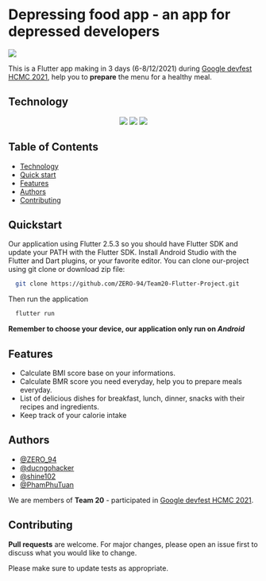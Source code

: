 
# Depressing food app - an app for depressed developers

<p align: center>
<img src="https://cdn.discordapp.com/attachments/916163428425564170/917810907051089950/Food_app_icon.png" />
</p>

This is a Flutter app making in 3 days (6-8/12/2021) during [Google devfest HCMC 2021](https://devfesthcm.com/), help you to **prepare** the menu for a healthy meal.

## Technology

<p align='center'>
  <img src="https://img.shields.io/badge/Flutter-02569B?style=for-the-badge&logo=flutter&logoColor=white" />
  <img src="https://img.shields.io/badge/firebase-ffca28?style=for-the-badge&logo=firebase&logoColor=black" />
  <img src="https://img.shields.io/badge/Dart-0175C2?style=for-the-badge&logo=dart&logoColor=white" />
</p>

## Table of Contents

 - [Technology](#technology)
 - [Quick start](#quickstart)
 - [Features](#features)
 - [Authors](#authors)
 - [Contributing](#contributing)

## Quickstart

Our application using Flutter 2.5.3 so you should have Flutter SDK and update your PATH with the Flutter SDK. Install Android Studio with the Flutter and Dart plugins, or your favorite editor.
You can clone our-project using git clone or download zip file:

```bash
  git clone https://github.com/ZERO-94/Team20-Flutter-Project.git
```
Then run the application
```bash
  flutter run
```
**Remember to choose your device, our application only run on _Android_**

## Features

- Calculate BMI score base on your informations.
- Calculate BMR score you need everyday, help you to prepare meals everyday.
- List of delicious dishes for breakfast, lunch, dinner, snacks with their recipes and ingredients.
- Keep track of your calorie intake

## Authors

- [@ZERO_94](https://github.com/ZERO-94)
- [@ducngohacker](https://github.com/ducngohacker)
- [@shine102](https://github.com/shine102)
- [@PhamPhuTuan](https://github.com/PhamPhuTuan)

We are members of **Team 20** - participated in [Google devfest HCMC 2021](https://devfesthcm.com/).

## Contributing

**Pull requests** are welcome. For major changes, please open an issue first to discuss what you would like to change.

Please make sure to update tests as appropriate.


